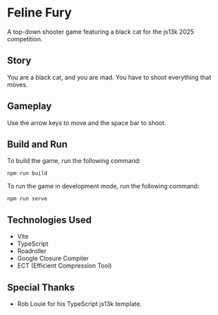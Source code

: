 # Feline Fury

A top-down shooter game featuring a black cat for the js13k 2025 competition.

## Story

You are a black cat, and you are mad. You have to shoot everything that moves.

## Gameplay

Use the arrow keys to move and the space bar to shoot.

## Build and Run

To build the game, run the following command:

```
npm run build
```

To run the game in development mode, run the following command:

```
npm run serve
```

## Technologies Used

*   Vite
*   TypeScript
*   Roadroller
*   Google Closure Compiler
*   ECT (Efficient Compression Tool)

## Special Thanks

*   Rob Louie for his TypeScript js13k template.
